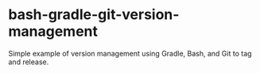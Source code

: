 # bash-gradle-git-version-management
Simple example of version management using Gradle, Bash, and Git to tag and release.
